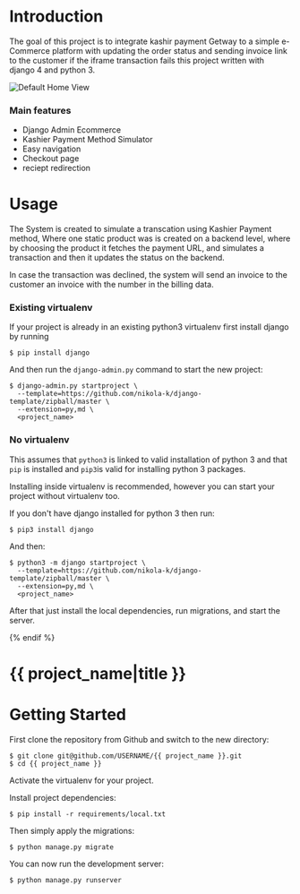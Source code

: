 # Introduction

The goal of this project is to integrate kashir payment Getway to a simple e-Commerce platform with updating the order status and sending invoice link to the customer if the iframe transaction fails
this project written with django 4 and python 3.

![Default Home View](__screenshots/cart.png?raw=true "Title")

### Main features

- Django Admin Ecommerce
- Kashier Payment Method Simulator
- Easy navigation
- Checkout page
- reciept redirection

# Usage
The System is created to simulate a transcation using Kashier Payment method, Where one static product was is created on a backend level, where by choosing the product it fetches the payment URL, and simulates a transaction and then it updates the status on the backend. 

In case the transaction was declined, the system will send an invoice to the customer an invoice with the number in the billing data. 

### Existing virtualenv

If your project is already in an existing python3 virtualenv first install django by running

    $ pip install django
    
And then run the `django-admin.py` command to start the new project:

    $ django-admin.py startproject \
      --template=https://github.com/nikola-k/django-template/zipball/master \
      --extension=py,md \
      <project_name>
      
### No virtualenv

This assumes that `python3` is linked to valid installation of python 3 and that `pip` is installed and `pip3`is valid
for installing python 3 packages.

Installing inside virtualenv is recommended, however you can start your project without virtualenv too.

If you don't have django installed for python 3 then run:

    $ pip3 install django
    
And then:

    $ python3 -m django startproject \
      --template=https://github.com/nikola-k/django-template/zipball/master \
      --extension=py,md \
      <project_name>
      
      
After that just install the local dependencies, run migrations, and start the server.

{% endif %}

# {{ project_name|title }}

# Getting Started

First clone the repository from Github and switch to the new directory:

    $ git clone git@github.com/USERNAME/{{ project_name }}.git
    $ cd {{ project_name }}
    
Activate the virtualenv for your project.
    
Install project dependencies:

    $ pip install -r requirements/local.txt
    
    
Then simply apply the migrations:

    $ python manage.py migrate
    

You can now run the development server:

    $ python manage.py runserver
